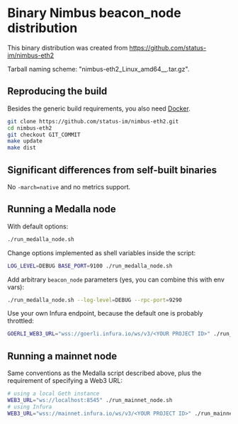 # Binary Nimbus beacon_node distribution

This binary distribution was created from https://github.com/status-im/nimbus-eth2

Tarball naming scheme: "nimbus-eth2\_Linux\_amd64\_<VERSION>\_<GIT COMMIT>.tar.gz".

## Reproducing the build

Besides the generic build requirements, you also need [Docker](https://www.docker.com/).

```bash
git clone https://github.com/status-im/nimbus-eth2.git
cd nimbus-eth2
git checkout GIT_COMMIT
make update
make dist
```

## Significant differences from self-built binaries

No `-march=native` and no metrics support.

## Running a Medalla node

With default options:

```bash
./run_medalla_node.sh
```

Change options implemented as shell variables inside the script:

```bash
LOG_LEVEL=DEBUG BASE_PORT=9100 ./run_medalla_node.sh
```

Add arbitrary `beacon_node` parameters (yes, you can combine this with env vars):

```bash
./run_medalla_node.sh --log-level=DEBUG --rpc-port=9290
```

Use your own Infura endpoint, because the default one is probably throttled:

```bash
GOERLI_WEB3_URL="wss://goerli.infura.io/ws/v3/<YOUR PROJECT ID>" ./run_medalla_node.sh
```

## Running a mainnet node

Same conventions as the Medalla script described above, plus the requirement of specifying a Web3 URL:

```bash
# using a local Geth instance
WEB3_URL="ws://localhost:8545" ./run_mainnet_node.sh
# using Infura
WEB3_URL="wss://mainnet.infura.io/ws/v3/<YOUR PROJECT ID>" ./run_mainnet_node.sh
```


